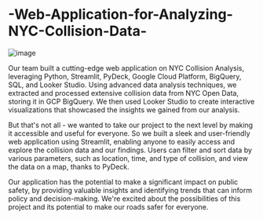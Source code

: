 # -Web-Application-for-Analyzing-NYC-Collision-Data-

![image](https://user-images.githubusercontent.com/47351536/229379327-d317aa16-492a-47ba-abec-9cad3ce8806d.png)


Our team built a cutting-edge web application on NYC Collision Analysis, leveraging Python, Streamlit, PyDeck, Google Cloud Platform, BigQuery, SQL, and Looker Studio. Using advanced data analysis techniques, we extracted and processed extensive collision data from NYC Open Data, storing it in GCP BigQuery. We then used Looker Studio to create interactive visualizations that showcased the insights we gained from our analysis.

But that's not all - we wanted to take our project to the next level by making it accessible and useful for everyone. So we built a sleek and user-friendly web application using Streamlit, enabling anyone to easily access and explore the collision data and our findings. Users can filter and sort data by various parameters, such as location, time, and type of collision, and view the data on a map, thanks to PyDeck.

Our application has the potential to make a significant impact on public safety, by providing valuable insights and identifying trends that can inform policy and decision-making. We're excited about the possibilities of this project and its potential to make our roads safer for everyone.
